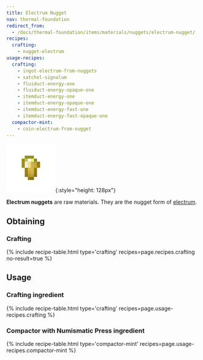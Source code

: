 ```yaml
---
title: Electrum Nugget
nav: thermal-foundation
redirect_from:
  - /docs/thermal-foundation/items/materials/nuggets/electrum-nugget/
recipes:
  crafting:
    - nugget-electrum
usage-recipes:
  crafting:
    - ingot-electrum-from-nuggets
    - satchel-signalum
    - fluiduct-energy-one
    - fluiduct-energy-opaque-one
    - itemduct-energy-one
    - itemduct-energy-opaque-one
    - itemduct-energy-fast-one
    - itemduct-energy-fast-opaque-one
  compactor-mint:
    - coin-electrum-from-nugget
---
```


![Electrum nugget](/assets/images/thermal-foundation/nugget-electrum.png){:style="height: 128px"}


**Electrum nuggets** are raw materials. They are the nugget form of
[electrum](/docs/electrum-ingot/).


Obtaining
---------

### Crafting
{% include recipe-table.html type='crafting' recipes=page.recipes.crafting no-result=true %}


Usage
-----

### Crafting ingredient
{% include recipe-table.html type='crafting' recipes=page.usage-recipes.crafting %}

### Compactor with Numismatic Press ingredient
{% include recipe-table.html type='compactor-mint' recipes=page.usage-recipes.compactor-mint %}
